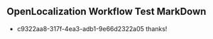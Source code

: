 ## OpenLocalization Workflow Test MarkDown
* c9322aa8-317f-4ea3-adb1-9e66d2322a05 thanks!

<!--HONumber=Sep16_HO1-->


